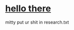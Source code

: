 # [hello there](https://www.youtube.com/embed/pfPykj7978I?si=8H8N0UldMPZIgBqr)

mitty put ur shit in research.txt
